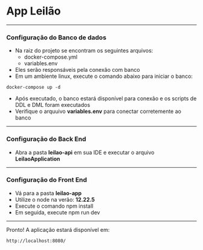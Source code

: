 # App Leilão

<hr>

### Configuração do Banco de dados
- Na raiz do projeto se encontram os seguintes arquivos:
  - docker-compose.yml
  - variables.env
- Eles serão responsáveis pela conexão com banco
- Em um ambiente linux, execute o comando abaixo para iniciar o banco:
```shell
docker-compose up -d
```
- Após executado, o banco estará disponível para conexão e os scripts de DDL e DML foram executados
- Verifique o arquuivo <b>variables.env</b> para conectar corretemente ao banco

<hr>

### Configuração do Back End
- Abra a pasta <b>leilao-api</b> em sua IDE e executar o arquivo <b>LeilaoApplication</b>


<hr>

### Configuração do Front End
- Vá para a pasta <b>leilao-app</b>
- Utilize o node na verão: <b>12.22.5</b>
- Execute o comando npm install
- Em seguida, execute npm run dev

<hr>

Pronto! A aplicação estará disponível em:
```
http://localhost:8080/
```